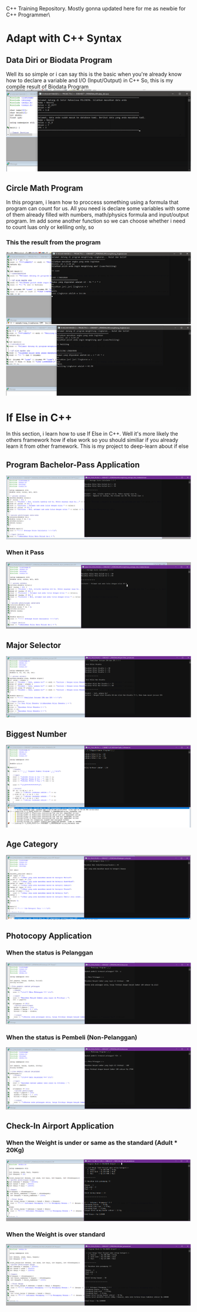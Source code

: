 C++ Training Repository. Mostly gonna updated here for me as newbie for C++ Programmer\

# Adapt with C++ Syntax

## Data Diri or Biodata Program
Well its so simple or i can say this is the basic when you're already know how to declare a variable and I/O (Input/Output) in C++
So, this is my compile result of Biodata Program
![Alt Text](https://github.com/lethanaxeger/C_plus_plus/blob/main/data_diri.png)

## Circle Math Program
In this program, i learn how to proccess something using a formula that program can count for us. All you need is declare some variables with some of them already filled with numbers, math/physics formula and input/output program.
Im add some another function so we can choose whether i need to count luas only or keliling only, so
### This the result from the program
![Alt Text](https://github.com/lethanaxeger/C_plus_plus/blob/main/menghitung%20lingkaran_luas.png)
![Alt Text](https://github.com/lethanaxeger/C_plus_plus/blob/main/menghitung%20lingkaran_keliling.png)

# If Else in C++
In this section, i learn how to use If Else in C++. Well it's more likely the others framework how if else work so you should similiar if you already learn it from other framework.
This is my project to deep-learn about if else
## Program Bachelor-Pass Application
![Alt Text](https://github.com/lethanaxeger/C_plus_plus/blob/main/nilai_average%20gk%20lulus.PNG)
### When it Pass
![Alt Text](https://github.com/lethanaxeger/C_plus_plus/blob/main/nilai_average.PNG)

## Major Selector
![Alt Text](https://github.com/lethanaxeger/C_plus_plus/blob/main/pemilihan_jurusan.PNG)

## Biggest Number
![Alt Text](https://github.com/lethanaxeger/C_plus_plus/blob/main/Biggest%20Number.PNG)

## Age Category
![Alt Text](https://github.com/lethanaxeger/C_plus_plus/blob/main/Age_Category.PNG)

## Photocopy Application
### When the status is Pelanggan
![Alt Text](https://github.com/lethanaxeger/C_plus_plus/blob/main/fotokopi_pelanggan.PNG)
### When the status is Pembeli (Non-Pelanggan)
![Alt Text](https://github.com/lethanaxeger/C_plus_plus/blob/main/fotokopi_nonpelanggan.PNG)

## Check-In Airport Application
### When the Weight is under or same as the standard (Adult * 20Kg)
![Alt Text](https://github.com/lethanaxeger/C_plus_plus/blob/main/Tiket%20under%20weight.PNG)
### When the Weight is over standard
![Alt Text](https://github.com/lethanaxeger/C_plus_plus/blob/main/Tiket%20over%20weight.PNG)
